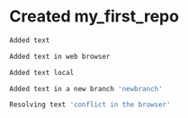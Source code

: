 # Created my_first_repo

```sh  
Added text
```  

```sh
Added text in web browser
```

```sh  
Added text local
```  

```sh  
Added text in a new branch 'newbranch'
```  

```sh
Resolving text 'conflict in the browser'
```

